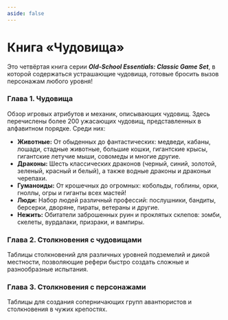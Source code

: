 ```yaml
---
aside: false
---
```


# Книга «Чудовища»

Это четвёртая книга серии _**Old-School Essentials: Classic Game Set**_, в которой содержаться устрашающие чудовища, готовые бросить вызов персонажам любого уровня!

### Глава 1. Чудовища

Обзор игровых атрибутов и механик, описывающих чудовищ. Здесь перечислены более 200 ужасающих чудовищ, представленных в алфавитном порядке. Среди них:

-   **Животные:** От обыденных до фантастических: медведи, кабаны, лошади, стадные животные, большие кошки, гигантские крысы, гигантские летучие мыши, совомеды и многие другие.
-   **Драконы:** Шесть классических драконов (черный, синий, золотой, зеленый, красный и белый), а также водные драконы и драконьи черепахи.
-   **Гуманоиды:** От крошечных до огромных: кобольды, гоблины, орки, гноллы, огры и гиганты всех мастей!
-   **Люди:** Набор людей различный профессий: послушники, бандиты, берсерки, дворяне, пираты, ветераны и другие.
-   **Нежить:** Обитатели заброшенных руин и проклятых склепов: зомби, скелеты, вурдалаки, призраки, и вампиры.

### Глава 2. Столкновения с чудовищами

Таблицы столкновений для различных уровней подземелий и дикой местности, позволяющие рефери быстро создать сложные и разнообразные испытания.

### Глава 3. Столкновения с персонажами

Таблицы для создания соперничающих групп авантюристов и столкновения в чужих крепостях.

